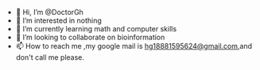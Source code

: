 - 👋 Hi, I’m @DoctorGh
- 👀 I’m interested in nothing
- 🌱 I’m currently learning math and computer skills
- 💞️ I’m looking to collaborate on bioinformation
- 📫 How to reach me ,my google mail is hg18881595624@gmail.com,and don't call me please.

<!---
DoctorGh/DoctorGh is a ✨ special ✨ repository because its `README.md` (this file) appears on your GitHub profile.
You can click the Preview link to take a look at your changes.
--->
